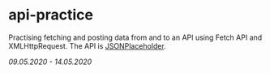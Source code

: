 # api-practice
Practising fetching and posting data from and to an API using Fetch API and XMLHttpRequest. The API is [JSONPlaceholder](https://jsonplaceholder.typicode.com/).

*09.05.2020 - 14.05.2020*
